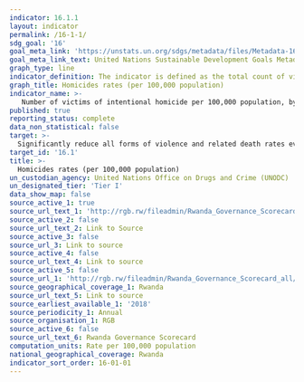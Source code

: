 ```yaml
---
indicator: 16.1.1
layout: indicator
permalink: /16-1-1/
sdg_goal: '16'
goal_meta_link: 'https://unstats.un.org/sdgs/metadata/files/Metadata-16-01-01.pdf'
goal_meta_link_text: United Nations Sustainable Development Goals Metadata (pdf 894kB)
graph_type: line
indicator_definition: The indicator is defined as the total count of victims of intentional homicide divided by the total population, expressed per 100,000 population. Intentional homicide is defined as the unlawful death inflicted upon a person with the intent to cause death or serious injury (Source: International Classification of Crime for Statistical Purposes, ICCS 2015); population refers to total resident population in a given country in a given year.  
graph_title: Homicides rates (per 100,000 population)
indicator_name: >-
   Number of victims of intentional homicide per 100,000 population, by sex and age 
published: true
reporting_status: complete
data_non_statistical: false
target: >-
  Significantly reduce all forms of violence and related death rates everywhere
target_id: '16.1'
title: >-
  Homicides rates (per 100,000 population)
un_custodian_agency: United Nations Office on Drugs and Crime (UNODC)
un_designated_tier: 'Tier I'
data_show_map: false
source_active_1: true
source_url_text_1: 'http://rgb.rw/fileadmin/Rwanda_Governance_Scorecard_all/RGS_5TH_EDITION_24_OCT2018.pdf'
source_active_2: false
source_url_text_2: Link to Source
source_active_3: false
source_url_3: Link to source
source_active_4: false
source_url_text_4: Link to source
source_active_5: false
source_url_1: 'http://rgb.rw/fileadmin/Rwanda_Governance_Scorecard_all/RGS_5TH_EDITION_24_OCT2018.pdf'
source_geographical_coverage_1: Rwanda
source_url_text_5: Link to source
source_earliest_available_1: '2018'
source_periodicity_1: Annual
source_organisation_1: RGB
source_active_6: false
source_url_text_6: Rwanda Governance Scorecard
computation_units: Rate per 100,000 population
national_geographical_coverage: Rwanda
indicator_sort_order: 16-01-01
---
```


